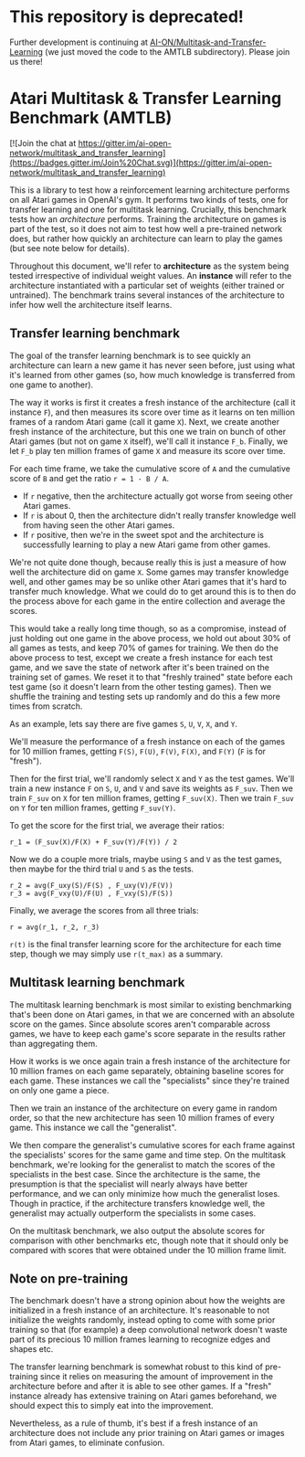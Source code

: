 # This repository is deprecated!
Further development is continuing at [AI-ON/Multitask-and-Transfer-Learning](https://github.com/AI-ON/Multitask-and-Transfer-Learning) (we just moved the code to the AMTLB subdirectory). Please join us there!

# Atari Multitask & Transfer Learning Benchmark (AMTLB)

[![Join the chat at https://gitter.im/ai-open-network/multitask_and_transfer_learning](https://badges.gitter.im/Join%20Chat.svg)](https://gitter.im/ai-open-network/multitask_and_transfer_learning)

This is a library to test how a reinforcement learning architecture
performs on all Atari games in OpenAI's gym. It performs two kinds of
tests, one for transfer learning and one for multitask
learning. Crucially, this benchmark tests how an *architecture*
performs. Training the architecture on games is part of the test, so
it does not aim to test how well a pre-trained network does, but
rather how quickly an architecture can learn to play the games (but
see note below for details).

Throughout this document, we'll refer to **architecture** as the
system being tested irrespective of individual weight values. An
**instance** will refer to the architecture instantiated with a
particular set of weights (either trained or untrained). The benchmark
trains several instances of the architecture to infer how well the
architecture itself learns.

## Transfer learning benchmark

The goal of the transfer learning benchmark is to see quickly an
architecture can learn a new game it has never seen before, just using
what it's learned from other games (so, how much knowledge is
transferred from one game to another).

The way it works is first it creates a fresh instance of the
architecture (call it instance `F`), and then measures its score over
time as it learns on ten million frames of a random Atari game (call
it game `X`). Next, we create another fresh instance of the
architecture, but this one we train on bunch of other Atari games (but
not on game `X` itself), we'll call it instance `F_b`. Finally, we let
`F_b` play ten million frames of game `X` and measure its score over
time.

For each time frame, we take the cumulative score of `A` and the
cumulative score of `B` and get the ratio `r = 1 - B / A`.

 * If `r` negative, then the architecture actually got worse from seeing other Atari games.
 * If `r` is about 0, then the architecture didn't really transfer knowledge well from having seen the other Atari games.
 * If `r` positive, then we're in the sweet spot and the architecture is successfully learning to play a new Atari game from other games.

We're not quite done though, because really this is just a measure of
how well the architecture did on game `X`. Some games may transfer
knowledge well, and other games may be so unlike other Atari games
that it's hard to transfer much knowledge. What we could do to get
around this is to then do the process above for each game in the
entire collection and average the scores.

This would take a really long time though, so as a compromise, instead
of just holding out one game in the above process, we hold out about
30% of all games as tests, and keep 70% of games for training. We then
do the above process to test, except we create a fresh instance for
each test game, and we save the state of network after it's been
trained on the training set of games. We reset it to that "freshly
trained" state before each test game (so it doesn't learn from the
other testing games). Then we shuffle the training and testing sets up
randomly and do this a few more times from scratch.

As an example, lets say there are five games `S`, `U`, `V`, `X`, and `Y`.

We'll measure the performance of a fresh instance on each of the games
for 10 million frames, getting `F(S)`, `F(U)`, `F(V)`, `F(X)`, and `F(Y)`
(`F` is for "fresh").

Then for the first trial, we'll randomly select `X` and `Y` as the test games.
We'll train a new instance `F` on `S`, `U`, and `V` and save its weights as `F_suv`.
Then we train `F_suv` on `X` for ten million frames, getting `F_suv(X)`.
Then we train `F_suv` on `Y` for ten million frames, getting `F_suv(Y)`.

To get the score for the first trial, we average their ratios:

    r_1 = (F_suv(X)/F(X) + F_suv(Y)/F(Y)) / 2

Now we do a couple more trials, maybe using `S` and `V` as the test
games, then maybe for the third trial `U` and `S` as the tests.

    r_2 = avg(F_uxy(S)/F(S) , F_uxy(V)/F(V))
    r_3 = avg(F_vxy(U)/F(U) , F_vxy(S)/F(S))

Finally, we average the scores from all three trials:

    r = avg(r_1, r_2, r_3)

`r(t)` is the final transfer learning score for the architecture
for each time step, though we may simply use  `r(t_max)` as a summary.

## Multitask learning benchmark

The multitask learning benchmark is most similar to existing
benchmarking that's been done on Atari games, in that we are concerned
with an absolute score on the games. Since absolute scores aren't
comparable across games, we have to keep each game's score separate in
the results rather than aggregating them.

How it works is we once again train a fresh instance of the
architecture for 10 million frames on each game separately, obtaining
baseline scores for each game. These instances we call the
"specialists" since they're trained on only one game a piece.

Then we train an instance of the architecture on every game in random
order, so that the new architecture has seen 10 million frames of
every game. This instance we call the "generalist".

We then compare the generalist's cumulative scores for each frame
against the specialists' scores for the same game and time step. On
the multitask benchmark, we're looking for the generalist to match the
scores of the specialists in the best case. Since the architecture is
the same, the presumption is that the specialist will nearly always
have better performance, and we can only minimize how much the
generalist loses. Though in practice, if the architecture transfers
knowledge well, the generalist may actually outperform the
specialists in some cases.

On the multitask benchmark, we also output the absolute scores for
comparison with other benchmarks etc, though note that it should only
be compared with scores that were obtained under the 10 million frame
limit.

## Note on pre-training

The benchmark doesn't have a strong opinion about how the weights are
initialized in a fresh instance of an architecture. It's reasonable to
not initialize the weights randomly, instead opting to come with some
prior training so that (for example) a deep convolutional network
doesn't waste part of its precious 10 million frames learning to
recognize edges and shapes etc.

The transfer learning benchmark is somewhat robust to this kind of
pre-training since it relies on measuring the amount of improvement in
the architecture before and after it is able to see other games. If a
"fresh" instance already has extensive training on Atari games
beforehand, we should expect this to simply eat into the improvement.

Nevertheless, as a rule of thumb, it's best if a fresh instance of an
architecture does not include any prior training on Atari games or
images from Atari games, to eliminate confusion.
